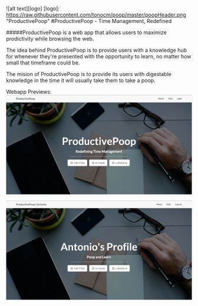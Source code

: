 ![alt text][logo]
[logo]: https://raw.githubusercontent.com/tonocm/poop/master/poopHeader.png "ProductivePoop"
#ProductivePoop - Time Management, Redefined

#####ProductivePoop is a web app that allows users to maximize prodictivity while browsing the web.

The idea behind ProductivePoop is to provide users with a knowledge hub for whenever they're presented with the opportunity to learn, no matter how small that timeframe could be.

The mision of ProductivePoop is to provide its users with digestable knowledge in the time it will usually take them to take a poop.

Webapp Previews: 
![alt text](https://raw.githubusercontent.com/tonocm/poop/master/preview-no-login.png "Website Preview - Not Logged In")

![alt text](https://raw.githubusercontent.com/tonocm/poop/master/preview-login.png "Website Preview - Not Logged In")